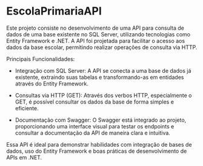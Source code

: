 # EscolaPrimariaAPI

Este projeto consiste no desenvolvimento de uma API para consulta de dados de uma base existente no SQL Server, utilizando tecnologias como Entity Framework e .NET. A API foi projetada para facilitar o acesso aos dados da base escolar, permitindo realizar operações de consulta via HTTP.

Principais Funcionalidades:

- Integração com SQL Server: A API se conecta a uma base de dados já existente, extraindo suas tabelas e transformando-as em entidades através do Entity Framework.

- Consultas via HTTP (GET): Através dos verbos HTTP, especialmente o GET, é possível consultar os dados da base de forma simples e eficiente.

- Documentação com Swagger: O Swagger está integrado ao projeto, proporcionando uma interface visual para testar os endpoints e consultar a documentação da API de maneira clara e intuitiva.

Essa API é ideal para demonstrar habilidades com integração de bases de dados, uso do Entity Framework e boas práticas de desenvolvimento de APIs em .NET.